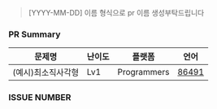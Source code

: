 > [YYYY-MM-DD] 이름 형식으로 pr 이름 생성부탁드립니다

### PR Summary

문제명 | 난이도 | 플랫폼 | 언어
-- | -- | -- | --
(예시)최소직사각형 | Lv1 | Programmers | [86491](https://school.programmers.co.kr/learn/courses/30/lessons/86491)

### ISSUE NUMBER
